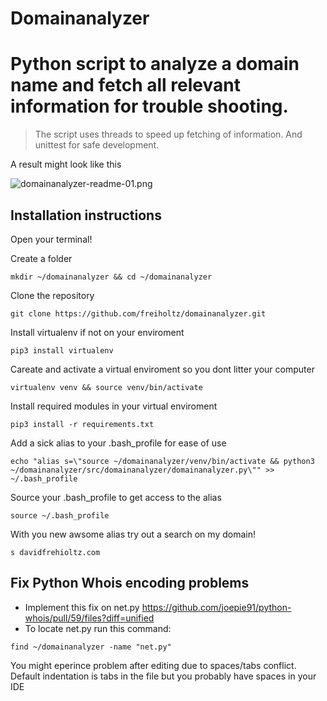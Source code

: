 # Domainanalyzer
# Python script to analyze a domain name and fetch all relevant information for trouble shooting.

> The script uses threads to speed up fetching of information.
> And unittest for safe development.

A result might look like this

![domainanalyzer-readme-01.png](https://github.com/freiholtz/domainanalyzer/raw/master/docs/domainanalyzer-readme-01.png)


## Installation instructions

Open your terminal!

Create a folder
```
mkdir ~/domainanalyzer && cd ~/domainanalyzer
```
Clone the repository
```
git clone https://github.com/freiholtz/domainanalyzer.git
```
Install virtualenv if not on your enviroment
```
pip3 install virtualenv
```
Careate and activate a virtual enviroment so you dont litter your computer
```
virtualenv venv && source venv/bin/activate
```
Install required modules in your virtual enviroment
```
pip3 install -r requirements.txt
```
Add a sick alias to your .bash_profile for ease of use
```
echo "alias s=\"source ~/domainanalyzer/venv/bin/activate && python3 ~/domainanalyzer/src/domainanalyzer/domainanalyzer.py\"" >> ~/.bash_profile
```
Source your .bash_profile to get access to the alias
```
source ~/.bash_profile
```
With you new awsome alias try out a search on my domain!
```
s davidfrehioltz.com
```

## Fix Python Whois encoding problems

* Implement this fix on net.py https://github.com/joepie91/python-whois/pull/59/files?diff=unified
* To locate net.py run this command:
```
find ~/domainanalyzer -name "net.py"
```
You might eperince problem after editing due to spaces/tabs conflict.
Default indentation is tabs in the file but you probably have spaces in your IDE
